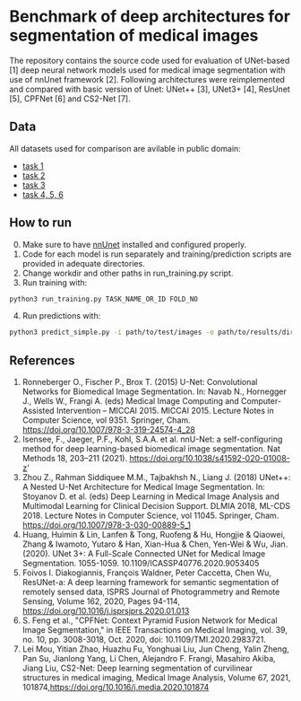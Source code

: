 # Benchmark of deep architectures for segmentation of medical images

The repository contains the source code used for evaluation of UNet-based [1] deep neural network models used for medical image segmentation with use of nnUnet framework [2]. Following architectures were reimplemented and compared with basic version of Unet: UNet++ [3], UNet3+ [4], ResUnet [5], CPFNet [6] and CS2-Net [7].

## Data
All datasets used for comparison are avilable in public domain:
* [task 1](https://data.mendeley.com/datasets/zm6bxzhmfz)
* [task 2](https://data.mendeley.com/datasets/6x684vg2bg)
* [task 3](https://www.kaggle.com/krzysztofrzecki/bone-marrow-oedema-data)
* [task 4, 5, 6](http://medicaldecathlon.com/)

## How to run
0. Make sure to have [nnUnet](https://github.com/MIC-DKFZ/nnUNet) installed and configured properly.
1. Code for each model is run separately and training/prediction scripts are provided in adequate directories.
2. Change workdir and other paths in run_training.py script.
3. Run training with:
```bash
python3 run_training.py TASK_NAME_OR_ID FOLD_NO
```
4. Run predictions with:
```bash
python3 predict_simple.py -i path/to/test/images -o path/to/results/directory -tr trainerName -m 2d -p nnUNetPlansv2.1 -t taskName -chk model_best
```

## References
1. Ronneberger O., Fischer P., Brox T. (2015) U-Net: Convolutional Networks for Biomedical Image Segmentation. In: Navab N., Hornegger J., Wells W., Frangi A. (eds) Medical Image Computing and Computer-Assisted Intervention – MICCAI 2015. MICCAI 2015. Lecture Notes in Computer Science, vol 9351. Springer, Cham. https://doi.org/10.1007/978-3-319-24574-4_28
2. Isensee, F., Jaeger, P.F., Kohl, S.A.A. et al. nnU-Net: a self-configuring method for deep learning-based biomedical image segmentation. Nat Methods 18, 203–211 (2021). https://doi.org/10.1038/s41592-020-01008-z'
3. Zhou Z., Rahman Siddiquee M.M., Tajbakhsh N., Liang J. (2018) UNet++: A Nested U-Net Architecture for Medical Image Segmentation. In: Stoyanov D. et al. (eds) Deep Learning in Medical Image Analysis and Multimodal Learning for Clinical Decision Support. DLMIA 2018, ML-CDS 2018. Lecture Notes in Computer Science, vol 11045. Springer, Cham. https://doi.org/10.1007/978-3-030-00889-5_1
4. Huang, Huimin & Lin, Lanfen & Tong, Ruofeng & Hu, Hongjie & Qiaowei, Zhang & Iwamoto, Yutaro & Han, Xian-Hua & Chen, Yen-Wei & Wu, Jian. (2020). UNet 3+: A Full-Scale Connected UNet for Medical Image Segmentation. 1055-1059. 10.1109/ICASSP40776.2020.9053405
5. Foivos I. Diakogiannis, François Waldner, Peter Caccetta, Chen Wu, ResUNet-a: A deep learning framework for semantic segmentation of remotely sensed data,
ISPRS Journal of Photogrammetry and Remote Sensing, Volume 162, 2020, Pages 94-114, https://doi.org/10.1016/j.isprsjprs.2020.01.013
6. S. Feng et al., "CPFNet: Context Pyramid Fusion Network for Medical Image Segmentation," in IEEE Transactions on Medical Imaging, vol. 39, no. 10, pp. 3008-3018, Oct. 2020, doi: 10.1109/TMI.2020.2983721.
7. Lei Mou, Yitian Zhao, Huazhu Fu, Yonghuai Liu, Jun Cheng, Yalin Zheng, Pan Su, Jianlong Yang, Li Chen, Alejandro F. Frangi, Masahiro Akiba, Jiang Liu, CS2-Net: Deep learning segmentation of curvilinear structures in medical imaging, Medical Image Analysis, Volume 67, 2021, 101874,https://doi.org/10.1016/j.media.2020.101874
